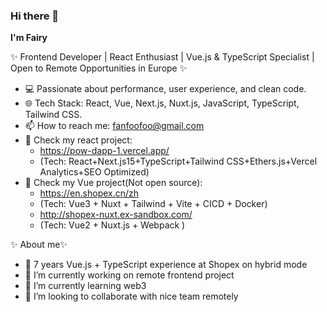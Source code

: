 ### Hi there 👋

**I'm Fairy**

✨ Frontend Developer  | React Enthusiast | Vue.js & TypeScript Specialist | Open to Remote Opportunities in Europe ✨

- 💻 Passionate about performance, user experience, and clean code.
- 🌐 Tech Stack: React, Vue, Next.js, Nuxt.js, JavaScript, TypeScript, Tailwind CSS.
- 📫 How to reach me: fanfoofoo@gmail.com
- 🌟 Check my react project:
    - https://pow-dapp-1.vercel.app/
    - (Tech: React+Next.js15+TypeScript+Tailwind CSS+Ethers.js+Vercel Analytics+SEO Optimized)
- 🌟 Check my Vue project(Not open source):
    - https://en.shopex.cn/zh 
    - (Tech: Vue3 + Nuxt + Tailwind + Vite + CICD + Docker)
    - http://shopex-nuxt.ex-sandbox.com/
    - (Tech: Vue2 + Nuxt.js + Webpack )
  
✨ About me✨

- 🤔 7 years Vue.js + TypeScript experience at Shopex on hybrid mode
- 🔭 I’m currently working on remote frontend project
- 🌱 I’m currently learning web3
- 👯 I’m looking to collaborate with nice team remotely
